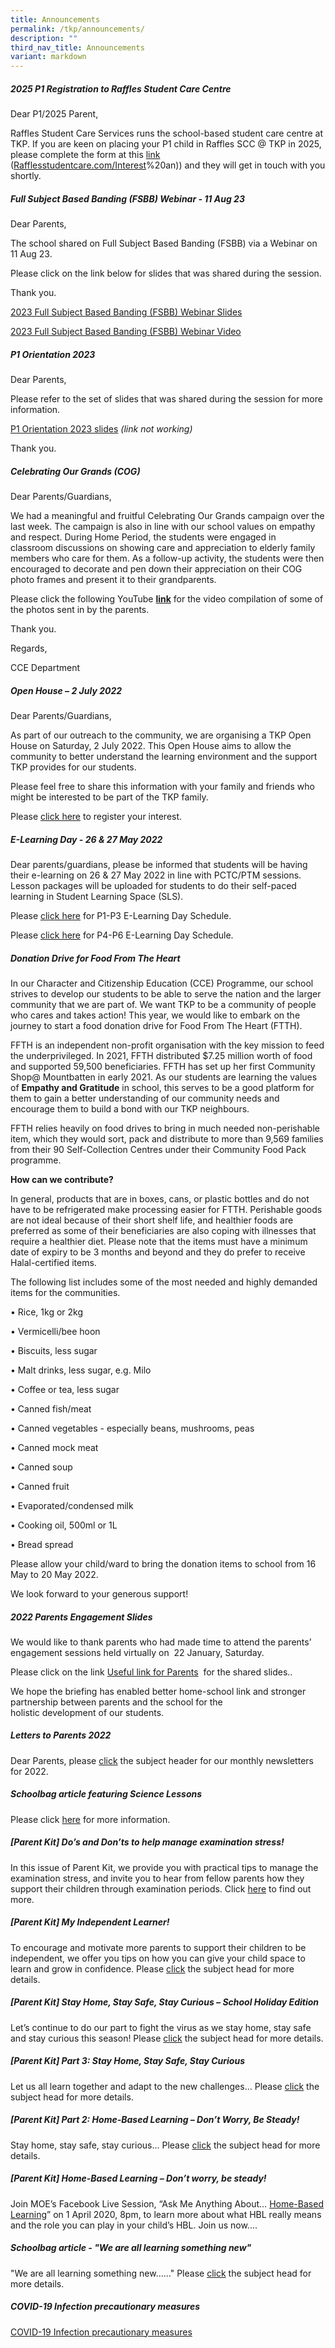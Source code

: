 ```yaml
---
title: Announcements
permalink: /tkp/announcements/
description: ""
third_nav_title: Announcements
variant: markdown
---
```

##### 2025 P1 Registration to Raffles Student Care Centre

Dear P1/2025 Parent,

Raffles Student Care Services runs the school-based student care centre at TKP. If you are keen on placing your P1 child in Raffles SCC @ TKP in 2025, please complete the form at this [link](Rafflesstudentcare.com/Interest) ([Rafflesstudentcare.com/Interest](lesstudentcare.com/Interest)%20an)) and they will get in touch with you shortly.

##### Full Subject Based Banding (FSBB) Webinar  -  11 Aug 23

Dear Parents,

The school shared on Full Subject Based Banding (FSBB) via a Webinar on 11 Aug 23. 
 
Please click on the link below  for slides that was shared during the session.  
    
Thank you.

[2023 Full Subject Based Banding (FSBB) Webinar Slides](/files/2023%20full%20subject%20based%20banding(fsbb)webinar%20_11%20august%202023_pdf.pdf)

[2023 Full Subject Based Banding (FSBB) Webinar Video](https://drive.google.com/file/d/1grba3jCyeEG7J-GdOK_-Th3XHd2_4xz5/view?usp=sharing)



##### P1 Orientation 2023

Dear Parents,  
  
Please refer to the set of slides that was shared during the session for more information.  
  
[P1 Orientation 2023 slides](https://tanjongkatongpri-moe-edu-sg-admin.cwp.sg/tkp/Dear%20Parents,%20%20Please%20refer%20to%20the%20set%20of%20slides%20that%20was%20shared%20during%20the%20session%20for%20more%20information.%20%20P1%20Orientation%202023%20slides%20%20Thank%20you.)  *(link not working)*
  
Thank you.

##### Celebrating Our Grands (COG)

Dear Parents/Guardians,

We had a meaningful and fruitful Celebrating Our Grands campaign over the last week. The campaign is also in line with our school values on empathy and respect. During Home Period, the students were engaged in classroom&nbsp;discussions on showing care and appreciation to elderly family members who care for&nbsp;them. As a follow-up activity, the students were then encouraged to decorate and pen down their appreciation on their COG photo frames and present it to their grandparents.&nbsp;

Please click the following YouTube&nbsp;[**link**](https://youtu.be/HoqotRiH9js)&nbsp;for the video compilation of some of the photos sent in by the parents.&nbsp;

Thank you.

Regards,

CCE Department

##### Open House – 2 July 2022

Dear Parents/Guardians,

As part of our outreach to the community, we are organising a TKP Open House on Saturday, 2 July 2022. This Open House aims to allow the community to better understand the learning environment and the support TKP provides for our students.

Please feel free to share this information with your family and friends who might be interested to be part of the TKP family.

Please&nbsp;[click here](https://form.gov.sg/#!/6271e2672f94820012af9121)&nbsp;to register your interest.

##### E-Learning Day - 26 &amp; 27 May 2022

Dear parents/guardians, please be informed that students will be having their e-learning on 26 &amp; 27 May 2022 in line with PCTC/PTM sessions. Lesson packages will be uploaded for students to do their self-paced learning in Student Learning Space (SLS).

Please&nbsp;[click here](http://tanjongkatongpri-moe-edu-sg-admin.cwp.sg/qql/slot/u742/Announcements/2022/E-Learning%20Day%20Schedule_Pri%201%20-%20Pri%203Updated%2021%20May%2022.docx)&nbsp;for P1-P3 E-Learning Day Schedule.

Please&nbsp;[click here](http://tanjongkatongpri-moe-edu-sg-admin.cwp.sg/qql/slot/u742/Announcements/2022/E-Learning%20Day%20Schedule_Pri%204%20-%20Pri%206Updated%2021%20May%2022.docx)&nbsp;for P4-P6 E-Learning Day Schedule.

##### Donation Drive for Food From The Heart

In our Character and Citizenship Education (CCE) Programme, our school strives to develop our students to be able&nbsp;to serve the nation and the larger community that we are part of. We want TKP to be a community of people who cares and takes action! This year, we would like to embark on the journey to start a food donation drive for Food From The Heart (FTTH).

FFTH is an independent non-profit organisation with the key mission to feed the underprivileged. In 2021, FFTH distributed $7.25 million worth of food and supported 59,500 beneficiaries. FFTH has set up her first Community Shop@ Mountbatten in early 2021. As our students are learning the values of&nbsp;**Empathy and Gratitude**&nbsp;in school, this serves to be a good platform for them to gain a better understanding of our community needs and encourage them to build a bond with our TKP neighbours.

FFTH relies heavily on food drives to bring in much needed non-perishable item, which they would sort, pack and distribute to more than 9,569 families from their 90 Self-Collection Centres under their Community Food Pack programme.

**How can we contribute?**

In general, products that are in boxes, cans, or plastic bottles and do not have to be refrigerated make processing easier for FTTH. Perishable goods are not ideal because of their short shelf life, and healthier foods are preferred as some of their beneficiaries are also coping with illnesses that require a healthier diet. Please note that the items must have a minimum date of expiry to be 3 months and beyond and they do prefer to receive Halal-certified items.

The following list includes some of the most needed and highly demanded items for the communities.

• Rice, 1kg or 2kg

• Vermicelli/bee hoon

• Biscuits, less sugar

• Malt drinks, less sugar, e.g. Milo

• Coffee or tea, less sugar

• Canned fish/meat

• Canned vegetables - especially beans, mushrooms, peas

• Canned mock meat

• Canned soup

• Canned fruit

• Evaporated/condensed milk

• Cooking oil, 500ml or 1L

• Bread spread

Please allow your child/ward to bring the donation items to school from 16 May to 20 May 2022.

We look forward to your generous support!

##### 2022 Parents Engagement Slides

We&nbsp;would&nbsp;like&nbsp;to&nbsp;thank&nbsp;parents&nbsp;who&nbsp;had&nbsp;made&nbsp;time&nbsp;to&nbsp;attend&nbsp;the&nbsp;parents’ engagement sessions held virtually&nbsp;on&nbsp;&nbsp;22 January, Saturday.

Please click on the link&nbsp;[Useful link for Parents](/useful-information/parents/useful-links-for-parents)&nbsp; for the shared slides..&nbsp;

We hope the briefing has enabled better home-school link and stronger partnership between&nbsp;parents&nbsp;and&nbsp;the&nbsp;school&nbsp;for&nbsp;the holistic&nbsp;development&nbsp;of&nbsp;our&nbsp;students.&nbsp;

##### Letters to Parents 2022

Dear Parents, please&nbsp;[click](/tkp/announcements/letters-to-parents-2022)&nbsp;the subject header for our monthly newsletters for 2022.

##### Schoolbag article featuring Science Lessons

Please click&nbsp;[here](/tkp/announcements/schoolbag-article-featuring-science-lessons)&nbsp;for more information.

##### \[Parent Kit\] Do’s and Don’ts to help manage examination stress!

In this issue of Parent Kit, we provide you with practical tips to manage the examination stress, and invite you to hear from fellow parents how they support their children through examination periods. Click&nbsp;[here](/useful-information/parents/parent-kit/parent-kit-do-s-and-don-ts-to-help-manage-examination-stress)&nbsp;to find out more.

##### \[Parent Kit\] My Independent Learner!

To encourage and motivate more parents to support their children to be independent, we offer you tips on how you can give your child space to learn and grow in confidence. Please&nbsp;[click](/useful-information/parents/parent-kit/parent-kit-my-independent-learner)&nbsp;the subject head for more details.

##### \[Parent Kit\] Stay Home, Stay Safe, Stay Curious – School Holiday Edition

Let’s continue to do our part to fight the virus as we stay home, stay safe and stay curious this season! Please&nbsp;[click](/useful-information/parents/parent-kit/parent-kit-stay-home-stay-safe-stay-curious-school-holiday-edition)&nbsp;the subject head for more details.

##### \[Parent Kit\] Part 3: Stay Home, Stay Safe, Stay Curious

Let us all learn together and adapt to the new challenges... Please&nbsp;[click](/useful-information/parents/parent-kit/parent-kit-part-3-stay-home-stay-safe-stay-curious)&nbsp;the subject head for more details.

##### \[Parent Kit\] Part 2: Home-Based Learning – Don’t Worry, Be Steady!

Stay home, stay safe, stay curious... Please&nbsp;[click](/useful-information/parents/parent-kit/parent-kit-part-2-home-based-learning-don-t-worry-be-steady)&nbsp;the subject head for more details.

##### \[Parent Kit\] Home-Based Learning – Don’t worry, be steady!

Join MOE’s Facebook Live Session, “Ask Me Anything About…&nbsp;[Home-Based Learning](/useful-information/parents/parent-kit/parent-kit-home-based-learning-don-t-worry-be-steady)” on 1 April 2020, 8pm, to learn more about what HBL really means and the role you can play in your child’s HBL. Join us now....

##### Schoolbag article - "We are all learning something new"

"We are all learning something new......" Please&nbsp;[click](/tkp/announcements/schoolbag-article-we-are-all-learning-something-new)&nbsp;the subject head for more details.

##### COVID-19 Infection precautionary measures

[COVID-19 Infection precautionary measures](/tkp/announcements/covid-19-infection-precautionary-measures)